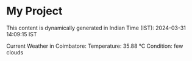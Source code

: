 # My Project

This content is dynamically generated in Indian Time (IST): 2024-03-31 14:09:15 IST


Current Weather in Coimbatore:
Temperature: 35.88 °C
Condition: few clouds
